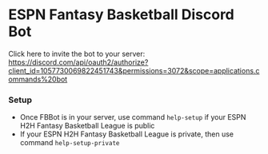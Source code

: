 # ESPN Fantasy Basketball Discord Bot

Click here to invite the bot to your server: https://discord.com/api/oauth2/authorize?client_id=1057730069822451743&permissions=3072&scope=applications.commands%20bot

### Setup
- Once FBBot is in your server, use command `help-setup` if your ESPN H2H Fantasy Basketball League is public
- If your ESPN H2H Fantasy Basketball League is private, then use command `help-setup-private`
